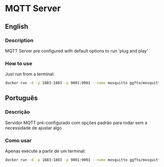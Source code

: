 # MQTT Server

## English

### Description
MQTT Server pre configured with default options to run 'plug and play'

### How to use

Just run from a terminal:
```sh
docker run -d -p 1883:1883 -p 9001:9001 --name mosquitto ggfto/mosquitto:latest
```

## Português

### Descrição
Servidor MQTT pré-configurado com opções padrão para rodar sem a necessidade de ajustar algo

### Como usar

Apenas execute a partir de um terminal:
```sh
docker run -d -p 1883:1883 -p 9001:9001 --name mosquitto ggfto/mosquitto:latest
```
